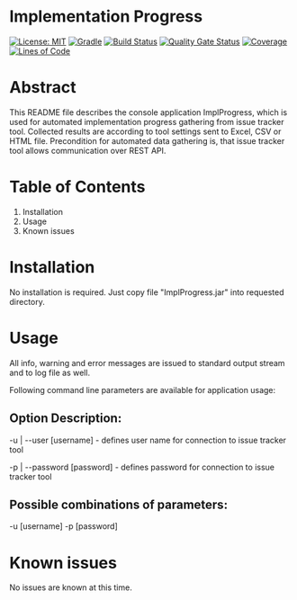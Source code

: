 # Implementation Progress

[![License: MIT](https://img.shields.io/badge/License-MIT-blue.svg)](https://opensource.org/licenses/MIT)
[![Gradle](https://img.shields.io/badge/gradle-v6.4-blue)](https://img.shields.io/badge/gradle-v6.4-blue)
[![Build Status](https://travis-ci.org/BranislavBeno/Project-Implementation-Progress.svg?branch=master)](https://travis-ci.org/BranislavBeno/Project-Implementation-Progress)
[![Quality Gate Status](https://sonarcloud.io/api/project_badges/measure?project=BranislavBeno_ImplProgress&metric=alert_status)](https://sonarcloud.io/dashboard?id=BranislavBeno_ImplProgress)
[![Coverage](https://sonarcloud.io/api/project_badges/measure?project=BranislavBeno_ImplProgress&metric=coverage)](https://sonarcloud.io/dashboard?id=BranislavBeno_ImplProgress)
[![Lines of Code](https://sonarcloud.io/api/project_badges/measure?project=BranislavBeno_ImplProgress&metric=ncloc)](https://sonarcloud.io/dashboard?id=BranislavBeno_ImplProgress)


Abstract
========
This README file describes the console application ImplProgress,
which is used for automated implementation progress gathering from issue tracker tool.
Collected results are according to tool settings sent to Excel, CSV or HTML file.
Precondition for automated data gathering is, that issue tracker tool
allows communication over REST API.


Table of Contents
=================
1. Installation
2. Usage
3. Known issues


Installation
===============
No installation is required. Just copy file "ImplProgress.jar" into requested
directory.


Usage
========
All info, warning and error messages are issued to standard output stream
and to log file as well.

Following command line parameters are available for application usage:

Option                          Description:
---------------------------------------------
-u  | --user [username]         - defines user name for connection to issue
                                  tracker tool

-p  | --password [password]     - defines password for connection to issue
                                  tracker tool


Possible combinations of parameters:
------------------------------------
-u [username] -p [password]


Known issues
===============
No issues are known at this time.
